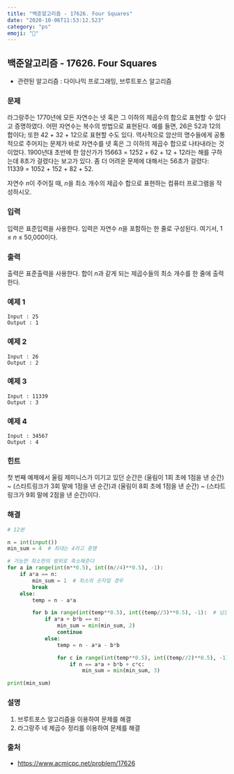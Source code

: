 ```yaml
---
title: "백준알고리즘 - 17626. Four Squares"
date: "2020-10-06T11:53:12.523"
category: "ps"
emoji: "🌄"
---
```


## 백준알고리즘 - 17626. Four Squares

- 관련된 알고리즘 : 다이나믹 프로그래밍, 브루트포스 알고리즘

### 문제

라그랑주는 1770년에 모든 자연수는 넷 혹은 그 이하의 제곱수의 합으로 표현할 수 있다고 증명하였다. 어떤 자연수는 복수의 방법으로 표현된다. 예를 들면, 26은 52과 12의 합이다; 또한 42 + 32 + 12으로 표현할 수도 있다. 역사적으로 암산의 명수들에게 공통적으로 주어지는 문제가 바로 자연수를 넷 혹은 그 이하의 제곱수 합으로 나타내라는 것이었다. 1900년대 초반에 한 암산가가 15663 = 1252 + 62 + 12 + 12라는 해를 구하는데 8초가 걸렸다는 보고가 있다. 좀 더 어려운 문제에 대해서는 56초가 걸렸다: 11339 = 1052 + 152 + 82 + 52.

자연수 *n*이 주어질 때, *n*을 최소 개수의 제곱수 합으로 표현하는 컴퓨터 프로그램을 작성하시오.

### 입력

입력은 표준입력을 사용한다. 입력은 자연수 *n*을 포함하는 한 줄로 구성된다. 여기서, 1 ≤ *n* ≤ 50,000이다.

### 출력

출력은 표준출력을 사용한다. 합이 *n*과 같게 되는 제곱수들의 최소 개수를 한 줄에 출력한다.

### 예제 1

```
Input : 25
Output : 1
```

### 예제 2

```
Input : 26
Output : 2
```

### 예제 3

```
Input : 11339
Output : 3
```

### 예제 4

```
Input : 34567
Output : 4
```

### 

### 힌트

첫 번째 예제에서 울림 제미니스가 이기고 있던 순간은 (울림이 1회 초에 1점을 낸 순간) ~ (스타트링크가 3회 말에 1점을 낸 순간)과 (울림이 8회 초에 1점을 낸 순간) ~ (스타트링크가 9회 말에 2점을 낸 순간)이다.

### 해결

```python
# 12분

n = int(input())
min_sum = 4  # 최대는 4라고 증명

# 가능한 최소한의 범위로 축소해준다
for a in range(int(n**0.5), int((n//4)**0.5), -1):
    if a*a == n:
        min_sum = 1  # 최소의 숫자일 경우
        break
    else:
        temp = n - a*a

        for b in range(int(temp**0.5), int((temp//3)**0.5), -1):  # 남은 숫자는 3이니까 3으로 나누어줌
            if a*a + b*b == n:
                min_sum = min(min_sum, 2)
                continue
            else:
                temp = n - a*a - b*b

                for c in range(int(temp**0.5), int((temp//2)**0.5), -1):
                    if n == a*a + b*b + c*c:
                        min_sum = min(min_sum, 3)

print(min_sum)
```

### 설명

1. 브루트포스 알고리즘을 이용하여 문제를 해결
2. 라그랑주 네 제곱수 정리를 이용하여 문제를 해결

### 출처

- https://www.acmicpc.net/problem/17626


